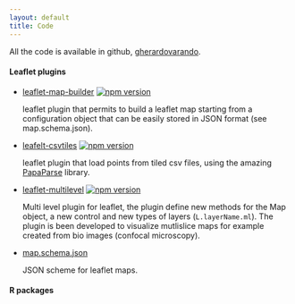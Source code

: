 ```yaml
---
layout: default
title: Code
---
```


All the code is available in github, [gherardovarando](https://github.com/gherardovarando?tab=repositories).  

#### Leaflet plugins

- [leaflet-map-builder](https://github.com/gherardovarando/leaflet-map-builder)
   [![npm version](https://badge.fury.io/js/leaflet-map-builder.svg)](https://badge.fury.io/js/leaflet-map-builder)

   leaflet plugin that permits to build a leaflet map starting from a configuration object that can be easily stored in JSON format    (see map.schema.json). 

- [leafelt-csvtiles](https://github.com/gherardo.varando/leaflet-csvtiles) 
  [![npm version](https://badge.fury.io/js/leaflet-csvtiles.svg)](https://badge.fury.io/js/leaflet-csvtiles)

  leaflet plugin that load points from tiled csv files, using the amazing [PapaParse](http://papaparse.com/) library.

- [leaflet-multilevel](https://github.com/gherardovarando/leaflet-multilevel)
   [![npm version](https://badge.fury.io/js/leaflet-multilevel.svg)](https://badge.fury.io/js/leaflet-multilevel)
  
  Multi level plugin for leaflet, the plugin define new methods for the Map object, a new control and new types of layers (``L.layerName.ml``).
The plugin is been developed to visualize mutlislice maps for example created from bio images (confocal microscopy). 

- [map.schema.json](https://github.com/gherardovarando/map.schema.json) 

  JSON scheme for leaflet maps.

#### R packages


#### 

